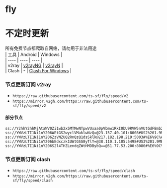 # fly
# 不定时更新
所有免费节点都爬取自网络，请勿用于非法用途  
|  工具  | Android  | Windows  |  
|  ----  | ----   | ----  |  
| v2ray  | [v2rayNG](https://github.com/2dust/v2rayNG/releases) | [v2rayN](https://github.com/2dust/v2rayN/releases) |  
| Clash  | - | [Clash For Windows](https://github.com/2dust/clashN/releases) | 
  
### 节点更新订阅  v2ray
- `https://raw.githubusercontent.com/ts-sf/fly/speed/v2`  
- `https://mirror.v2gh.com/https://raw.githubusercontent.com/ts-sf/fly/speed/v2`  

#### 部分节点  
``` 
ss://Y2hhY2hhMjAtaWV0Zi1wb2x5MTMwNTpwVUxaa0pVbmw1RkI0bU9RVW5nVUtGdFBmb2hmMGNVQ3BPeHF5UkQ1Mmh5OVd1SGU=@103.120.178.193:51348#%E6%9C%AA%E7%9F%A57%20304.9KB%2Fs
ss://YWVzLTI1Ni1nY206WEtGS2wyclVMaklwNzQ=@23.157.40.101:8008#US2%201.9MB%2Fs
ss://YWVzLTI1Ni1nY206ZzVNZUQ2RnQzQ1dsSklk@217.182.198.219:5003#%E6%9C%AA%E7%9F%A510%201.7MB%2Fs
ss://YWVzLTI1Ni1nY206bEdxczk1UWtGSG8yTlY=@38.110.1.105:5498#US3%201.9MB%2Fs
ss://YWVzLTI1Ni1nY206S2l4THZLendqZWtHMDBybQ==@51.77.53.200:8080#%E6%9C%AA%E7%9F%A512%20389.5KB%2Fs
```
### 节点更新订阅  clash
- `https://raw.githubusercontent.com/ts-sf/fly/speed/clash`  
- `https://mirror.v2gh.com/https://raw.githubusercontent.com/ts-sf/fly/speed/clash`  


